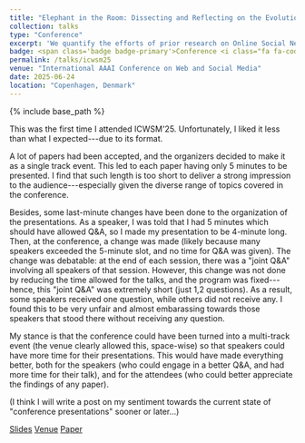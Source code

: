 ```yaml
---
title: "Elephant in the Room: Dissecting and Reflecting on the Evolution of Online Social Network Research"
collection: talks
type: "Conference"
excerpt: 'We quantify the efforts of prior research on Online Social Networks.'
badge: <span class='badge badge-primary'>Conference <i class="fa fa-code"></i></span>
permalink: /talks/icwsm25
venue: "International AAAI Conference on Web and Social Media"
date: 2025-06-24
location: "Copenhagen, Denmark"
---
```

{% include base_path %}

This was the first time I attended ICWSM'25. Unfortunately, I liked it less than what I expected---due to its format.

A lot of papers had been accepted, and the organizers decided to make it as a single track event. This led to each paper having only 5 minutes to be presented. I find that such length is too short to deliver a strong impression to the audience---especially given the diverse range of topics covered in the conference.

Besides, some last-minute changes have been done to the organization of the presentations. As a speaker, I was told that I had 5 minutes which should have allowed Q&A, so I made my presentation to be 4-minute long. Then, at the conference, a change was made (likely because many speakers exceeded the 5-minute slot, and no time for Q&A was given). The change was debatable: at the end of each session, there was a "joint Q&A" involving all speakers of that session. However, this change was not done by reducing the time allowed for the talks, and the program was fixed---hence, this "joint Q&A" was extremely short (just 1,2 questions). As a result, some speakers received one question, while others did not receive any. I found this to be very unfair and almost embarassing towards those speakers that stood there without receiving any question.

My stance is that the conference could have been turned into a multi-track event (the venue clearly allowed this, space-wise) so that speakers could have more time for their presentations. This would have made everything better, both for the speakers (who could engage in a better Q&A, and had more time for their talk), and for the attendees (who could better appreciate the findings of any paper).

(I think I will write a post on my sentiment towards the current state of "conference presentations" sooner or later...)



<a class="btn btn-outline-primary my-1 mr-1 btn-sm" href="{{ base_path }}/files/talks/icwsm25.pdf" target="_blank" rel="noopener">Slides</a>
<a class="btn btn-outline-primary my-1 mr-1 btn-sm" href="https://www.icwsm.org/2025/index.html" target="_blank" rel="noopener">Venue</a>
<a class="btn btn-outline-primary my-1 mr-1 btn-sm" href="{{base_path}}/publications/icwsm25" rel="noopener">Paper</a>
